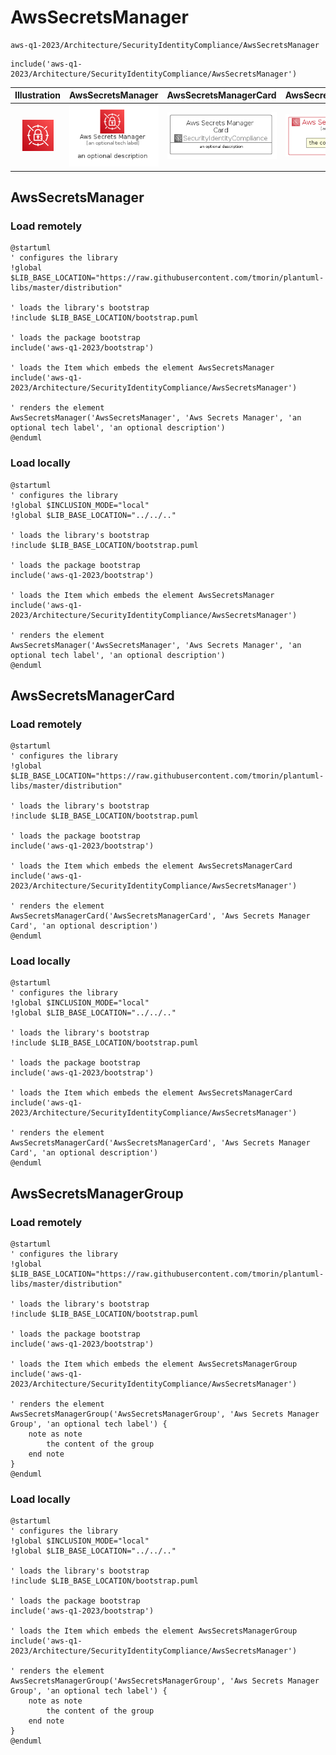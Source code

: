 # AwsSecretsManager


```text
aws-q1-2023/Architecture/SecurityIdentityCompliance/AwsSecretsManager
```

```text
include('aws-q1-2023/Architecture/SecurityIdentityCompliance/AwsSecretsManager')
```



| Illustration | AwsSecretsManager | AwsSecretsManagerCard | AwsSecretsManagerGroup |
| :---: | :---: | :---: | :---: |
| ![illustration for Illustration](../../../aws-q1-2023/Architecture/SecurityIdentityCompliance/AwsSecretsManager.png) | ![illustration for AwsSecretsManager](../../../aws-q1-2023/Architecture/SecurityIdentityCompliance/AwsSecretsManager.Local.png) | ![illustration for AwsSecretsManagerCard](../../../aws-q1-2023/Architecture/SecurityIdentityCompliance/AwsSecretsManagerCard.Local.png) | ![illustration for AwsSecretsManagerGroup](../../../aws-q1-2023/Architecture/SecurityIdentityCompliance/AwsSecretsManagerGroup.Local.png) |




## AwsSecretsManager

### Load remotely
```plantuml
@startuml
' configures the library
!global $LIB_BASE_LOCATION="https://raw.githubusercontent.com/tmorin/plantuml-libs/master/distribution"

' loads the library's bootstrap
!include $LIB_BASE_LOCATION/bootstrap.puml

' loads the package bootstrap
include('aws-q1-2023/bootstrap')

' loads the Item which embeds the element AwsSecretsManager
include('aws-q1-2023/Architecture/SecurityIdentityCompliance/AwsSecretsManager')

' renders the element
AwsSecretsManager('AwsSecretsManager', 'Aws Secrets Manager', 'an optional tech label', 'an optional description')
@enduml
```

### Load locally
```plantuml
@startuml
' configures the library
!global $INCLUSION_MODE="local"
!global $LIB_BASE_LOCATION="../../.."

' loads the library's bootstrap
!include $LIB_BASE_LOCATION/bootstrap.puml

' loads the package bootstrap
include('aws-q1-2023/bootstrap')

' loads the Item which embeds the element AwsSecretsManager
include('aws-q1-2023/Architecture/SecurityIdentityCompliance/AwsSecretsManager')

' renders the element
AwsSecretsManager('AwsSecretsManager', 'Aws Secrets Manager', 'an optional tech label', 'an optional description')
@enduml
```

## AwsSecretsManagerCard

### Load remotely
```plantuml
@startuml
' configures the library
!global $LIB_BASE_LOCATION="https://raw.githubusercontent.com/tmorin/plantuml-libs/master/distribution"

' loads the library's bootstrap
!include $LIB_BASE_LOCATION/bootstrap.puml

' loads the package bootstrap
include('aws-q1-2023/bootstrap')

' loads the Item which embeds the element AwsSecretsManagerCard
include('aws-q1-2023/Architecture/SecurityIdentityCompliance/AwsSecretsManager')

' renders the element
AwsSecretsManagerCard('AwsSecretsManagerCard', 'Aws Secrets Manager Card', 'an optional description')
@enduml
```

### Load locally
```plantuml
@startuml
' configures the library
!global $INCLUSION_MODE="local"
!global $LIB_BASE_LOCATION="../../.."

' loads the library's bootstrap
!include $LIB_BASE_LOCATION/bootstrap.puml

' loads the package bootstrap
include('aws-q1-2023/bootstrap')

' loads the Item which embeds the element AwsSecretsManagerCard
include('aws-q1-2023/Architecture/SecurityIdentityCompliance/AwsSecretsManager')

' renders the element
AwsSecretsManagerCard('AwsSecretsManagerCard', 'Aws Secrets Manager Card', 'an optional description')
@enduml
```

## AwsSecretsManagerGroup

### Load remotely
```plantuml
@startuml
' configures the library
!global $LIB_BASE_LOCATION="https://raw.githubusercontent.com/tmorin/plantuml-libs/master/distribution"

' loads the library's bootstrap
!include $LIB_BASE_LOCATION/bootstrap.puml

' loads the package bootstrap
include('aws-q1-2023/bootstrap')

' loads the Item which embeds the element AwsSecretsManagerGroup
include('aws-q1-2023/Architecture/SecurityIdentityCompliance/AwsSecretsManager')

' renders the element
AwsSecretsManagerGroup('AwsSecretsManagerGroup', 'Aws Secrets Manager Group', 'an optional tech label') {
    note as note
        the content of the group
    end note
}
@enduml
```

### Load locally
```plantuml
@startuml
' configures the library
!global $INCLUSION_MODE="local"
!global $LIB_BASE_LOCATION="../../.."

' loads the library's bootstrap
!include $LIB_BASE_LOCATION/bootstrap.puml

' loads the package bootstrap
include('aws-q1-2023/bootstrap')

' loads the Item which embeds the element AwsSecretsManagerGroup
include('aws-q1-2023/Architecture/SecurityIdentityCompliance/AwsSecretsManager')

' renders the element
AwsSecretsManagerGroup('AwsSecretsManagerGroup', 'Aws Secrets Manager Group', 'an optional tech label') {
    note as note
        the content of the group
    end note
}
@enduml
```

